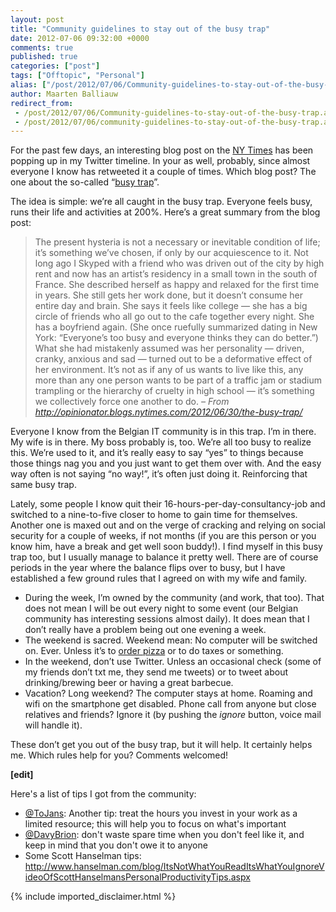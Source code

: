 ```yaml
---
layout: post
title: "Community guidelines to stay out of the busy trap"
date: 2012-07-06 09:32:00 +0000
comments: true
published: true
categories: ["post"]
tags: ["Offtopic", "Personal"]
alias: ["/post/2012/07/06/Community-guidelines-to-stay-out-of-the-busy-trap.aspx", "/post/2012/07/06/community-guidelines-to-stay-out-of-the-busy-trap.aspx"]
author: Maarten Balliauw
redirect_from:
 - /post/2012/07/06/Community-guidelines-to-stay-out-of-the-busy-trap.aspx.html
 - /post/2012/07/06/community-guidelines-to-stay-out-of-the-busy-trap.aspx.html
---
```

<p>For the past few days, an interesting blog post on the <a href="http://opinionator.blogs.nytimes.com/2012/06/30/the-busy-trap/">NY Times</a> has been popping up in my Twitter timeline. In your as well, probably, since almost everyone I know has retweeted it a couple of times. Which blog post? The one about the so-called &ldquo;<a href="http://opinionator.blogs.nytimes.com/2012/06/30/the-busy-trap/">busy trap</a>&rdquo;.</p>
<p>The idea is simple: we&rsquo;re all caught in the busy trap. Everyone feels busy, runs their life and activities at 200%. Here&rsquo;s a great summary from the blog post:</p>

<blockquote>
<p>The present hysteria is not a necessary or inevitable condition of life; it&rsquo;s something we&rsquo;ve chosen, if only by our acquiescence to it. Not long ago I Skyped with a friend who was driven out of the city by high rent and now has an artist&rsquo;s residency in a small town in the south of France. She described herself as happy and relaxed for the first time in years. She still gets her work done, but it doesn&rsquo;t consume her entire day and brain. She says it feels like college &mdash; she has a big circle of friends who all go out to the cafe together every night. She has a boyfriend again. (She once ruefully summarized dating in New York: &ldquo;Everyone&rsquo;s too busy and everyone thinks they can do better.&rdquo;) What she had mistakenly assumed was her personality &mdash; driven, cranky, anxious and sad &mdash; turned out to be a deformative effect of her environment. It&rsquo;s not as if any of us wants to live like this, any more than any one person wants to be part of a traffic jam or stadium trampling or the hierarchy of cruelty in high school &mdash; it&rsquo;s something we collectively force one another to do. <em>&ndash; From </em><a title="http://opinionator.blogs.nytimes.com/2012/06/30/the-busy-trap/" href="http://opinionator.blogs.nytimes.com/2012/06/30/the-busy-trap/"><em>http://opinionator.blogs.nytimes.com/2012/06/30/the-busy-trap/</em></a></p>

</blockquote>

<p>Everyone I know from the Belgian IT community is in this trap. I&rsquo;m in there. My wife is in there. My boss probably is, too. We&rsquo;re all too busy to realize this. We&rsquo;re used to it, and it&rsquo;s really easy to say &ldquo;yes&rdquo; to things because those things nag you and you just want to get them over with. And the easy way often is not saying &ldquo;no way!&rdquo;, it&rsquo;s often just doing it. Reinforcing that same busy trap.</p>
<p>Lately, some people I know quit their 16-hours-per-day-consultancy-job and switched to a nine-to-five closer to home to gain time for themselves. Another one is maxed out and on the verge of cracking and relying on social security for a couple of weeks, if not months (if you are this person or you know him, have a break and get well soon buddy!). I find myself in this busy trap too, but I usually manage to balance it pretty well. There are of course periods in the year where the balance flips over to busy, but I have established a few ground rules that I agreed on with my wife and family.</p>
<ul>
<li>During the week, I&rsquo;m owned by the community (and work, that too). That does not mean I will be out every night to some event (our Belgian community has interesting sessions almost daily). It does mean that I don&rsquo;t really have a problem being out one evening a week.</li>
<li>The weekend is sacred. Weekend mean: No computer will be switched on. Ever. Unless it&rsquo;s to <a href="http://www.pizza.be">order pizza</a> or to do taxes or something.</li>
<li>In the weekend, don&rsquo;t use Twitter. Unless an occasional check (some of my friends don&rsquo;t txt me, they send me tweets) or to tweet about drinking/brewing beer or having a great barbecue.</li>
<li>Vacation? Long weekend? The computer stays at home. Roaming and wifi on the smartphone get disabled. Phone call from anyone but close relatives and friends? Ignore it (by pushing the <em>ignore</em> button, voice mail will handle it).</li>
</ul>
<p>These don&rsquo;t get you out of the busy trap, but it will help. It certainly helps me. Which rules help for you? Comments welcomed!</p>
<p><strong>[edit]</strong></p>
<p>Here's a list of tips I got from the community:</p>
<ul>
<li><a href="http://twitter.com/ToJans" target="_blank">@ToJans</a>: Another tip: treat the hours you invest in your work as a limited resource; this will help you to focus on what's important</li>
<li><a href="http://twitter.com/DavyBrion" target="_blank">@DavyBrion</a>: don't waste spare time when you don't feel like it, and keep in mind that you don't owe it to anyone</li>
<li>Some Scott Hanselman tips: <a href="http://www.hanselman.com/blog/ItsNotWhatYouReadItsWhatYouIgnoreVideoOfScottHanselmansPersonalProductivityTips.aspx">http://www.hanselman.com/blog/ItsNotWhatYouReadItsWhatYouIgnoreVideoOfScottHanselmansPersonalProductivityTips.aspx</a></li>
</ul>
{% include imported_disclaimer.html %}
